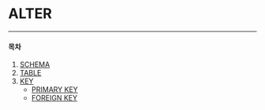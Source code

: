 # ALTER
---
> 

#### 목차
1. [SCHEMA](#schema-스키마)
2. [TABLE](#테이블-table)
3. [KEY](#키-keyuserssaehimdesktoptildatabasekeymd)
    * [PRIMARY KEY](#기본키-primary-key)
    * [FOREIGN KEY](#외래키-foreign-key)

<br>

## 